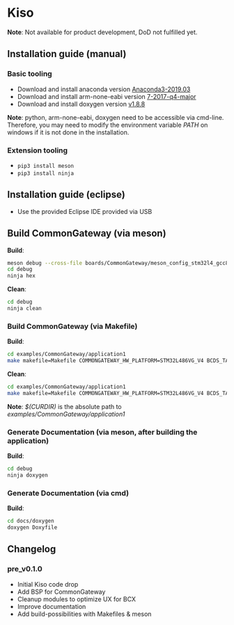 # Kiso #
**Note**: Not available for product development, DoD not fulfilled yet.

## Installation guide (manual) ##
### Basic tooling ###
* Download and install anaconda version [Anaconda3-2019.03](https://repo.continuum.io/archive/)
* Download and install arm-none-eabi version [7-2017-q4-major](https://developer.arm.com/tools-and-software/open-source-software/developer-tools/gnu-toolchain/gnu-rm/downloads)
* Download and install doxygen version [v1.8.8](https://sourceforge.net/projects/doxygen/files/rel-1.8.8/)

**Note**: python, arm-none-eabi, doxygen need to be accessible via cmd-line. Therefore, you may need to modify the environment variable *PATH* on windows if it is not done in the installation.

### Extension tooling ###
* ```pip3 install meson```
* ```pip3 install ninja```

## Installation guide (eclipse) ##
* Use the provided Eclipse IDE provided via USB

## Build CommonGateway (via meson) ###
**Build**:
```bash
meson debug --cross-file boards/CommonGateway/meson_config_stm32l4_gcc8.ini
cd debug
ninja hex
```
**Clean**:
```bash
cd debug
ninja clean
```

### Build CommonGateway (via Makefile) ###
**Build**:
```bash
cd examples/CommonGateway/application1
make makefile=Makefile COMMONGATEWAY_HW_PLATFORM=STM32L486VG_V4 BCDS_TARGET_PLATFORM=stm32 BCDS_COMMON_MAKEFILE=$(CURDIR)/common.mk
```
**Clean**:
```bash
cd examples/CommonGateway/application1
make makefile=Makefile COMMONGATEWAY_HW_PLATFORM=STM32L486VG_V4 BCDS_TARGET_PLATFORM=stm32 BCDS_COMMON_MAKEFILE=$(CURDIR)/common.mk
```

**Note**: *$(CURDIR)* is the absolute path to *examples/CommonGateway/application1*

### Generate Documentation (via meson, after building the application) ###
**Build**:
```bash
cd debug
ninja doxygen
```

### Generate Documentation (via cmd) ###
**Build**:
```bash
cd docs/doxygen
doxygen Doxyfile
```

## Changelog ##

### pre_v0.1.0 ###
* Initial Kiso code drop
* Add BSP for CommonGateway
* Cleanup modules to optimize UX for BCX
* Improve documentation
* Add build-possibilities with Makefiles & meson
